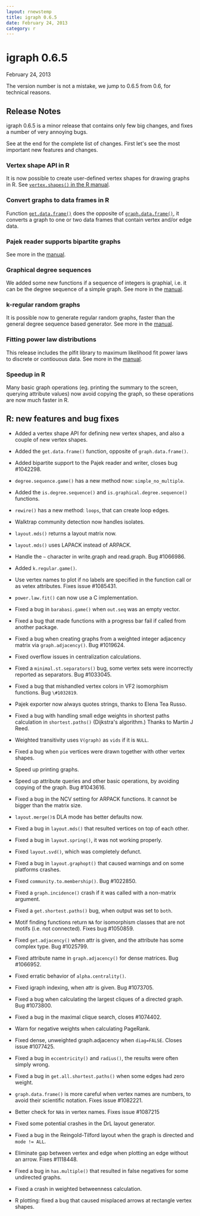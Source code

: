 ```yaml
---
layout: rnewstemp
title: igraph 0.6.5
date: February 24, 2013
category: r
---
```


igraph 0.6.5
============

February 24, 2013

The version number is not a mistake, we jump to 0.6.5 from 0.6, 
for technical reasons.

Release Notes
-------------

igraph 0.6.5 is a minor release that contains only few big changes,
and fixes a number of very annoying bugs. 

See at the end for the complete list of changes. First let's see
the most important new features and changes. 

<!--more-->

### Vertex shape API in R

It is now possible to create user-defined vertex shapes for drawing 
graphs in R. See <a href="doc-0.6.5/R/igraph.vertex.shapes.html">
    `vertex.shapes()` in the R manual</a>. 

### Convert graphs to data frames in R

Function <a href="doc-0.6.5/R/graph.data.frame.html">`get.data.frame()`</a> 
does the opposite of <a href="doc-0.6.5/R/graph.data.frame.html">
    `graph.data.frame()`</a>, it converts a graph to one or two data frames
that contain vertex and/or edge data.

### Pajek reader supports bipartite graphs

See more in the <a href="doc-0.6.5/R/read.graph.html">manual</a>. 

### Graphical degree sequences

We added some new functions if a sequence of integers is graphial, i.e. it 
can be the degree sequence of a simple graph. See more in
the <a href="doc-0.6.5/R/is.degree.sequence.html">manual</a>.

### k-regular random graphs

It is possible now to generate regular random graphs, faster than 
the general degree sequence based generator. See more in
the <a href="doc-0.6.5/R/k.regular.game.html">manual</a>.

### Fitting power law distributions

This release includes the plfit library to maximum likelihood fit 
power laws to discrete or contiouous data. See more in
the <a href="doc-0.6.5/R/power.law.fit.html">manual</a>.

###  Speedup in R

Many basic graph operations (eg. printing the summary to the screen,
querying attribute values) now avoid copying the graph, so these
operations are now much faster in R.


R: new features and bug fixes
-----------------------------

- Added a vertex shape API for defining new vertex shapes, and also 
  a couple of new vertex shapes.
- Added the `get.data.frame()` function, opposite of `graph.data.frame()`.
- Added bipartite support to the Pajek reader and writer, closes bug
  \#1042298.
- `degree.sequence.game()` has a new method now: `simple_no_multiple`.
- Added the `is.degree.sequence()` and `is.graphical.degree.sequence()`
  functions.
- `rewire()` has a new method: `loops`, that can create loop edges.
- Walktrap community detection now handles isolates.
- `layout.mds()` returns a layout matrix now.
- `layout.mds()` uses LAPACK instead of ARPACK.
- Handle the `~` character in write.graph and read.graph. Bug
  \#1066986.
- Added `k.regular.game()`.
- Use vertex names to plot if no labels are specified in the function
  call or as vetex attributes. Fixes issue \#1085431.
- `power.law.fit()` can now use a C implementation.

- Fixed a bug in `barabasi.game()` when `out.seq` was an empty vector.
- Fixed a bug that made functions with a progress bar fail if called 
  from another package.
- Fixed a bug when creating graphs from a weighted integer adjacency 
  matrix via `graph.adjacency()`. Bug \#1019624.
- Fixed overflow issues in centralization calculations.
- Fixed a `minimal.st.separators()` bug, some vertex sets were incorrectly
  reported as separators. Bug \#1033045.
- Fixed a bug that mishandled vertex colors in VF2 isomorphism
  functions. Bug `\#1032819`.
- Pajek exporter now always quotes strings, thanks to Elena Tea Russo.
- Fixed a bug with handling small edge weights in shortest paths 
  calculation in `shortest.paths()` (Dijkstra's algorithm.) Thanks to 
  Martin J Reed.
- Weighted transitivity uses `V(graph)` as `vids` if it is `NULL`.
- Fixed a bug when `pie` vertices were drawn together with other 
  vertex shapes.
- Speed up printing graphs.
- Speed up attribute queries and other basic operations, by avoiding 
  copying of the graph. Bug \#1043616.
- Fixed a bug in the NCV setting for ARPACK functions. It cannot be
  bigger than the matrix size.
- `layout.merge()`s DLA mode has better defaults now.
- Fixed a bug in `layout.mds()` that resulted vertices on top of each
  other.
- Fixed a bug in `layout.spring()`, it was not working properly.
- Fixed `layout.svd()`, which was completely defunct.
- Fixed a bug in `layout.graphopt()` that caused warnings and on 
  some platforms crashes.
- Fixed `community.to.membership()`. Bug \#1022850.
- Fixed a `graph.incidence()` crash if it was called with a non-matrix
  argument.
- Fixed a `get.shortest.paths()` bug, when output was set to `both`.
- Motif finding functions return `NA` for isomorphism classes that are
  not motifs (i.e. not connected). Fixes bug \#1050859. 
- Fixed `get.adjacency()` when attr is given, and the attribute has some
  complex type. Bug \#1025799. 
- Fixed attribute name in `graph.adjacency()` for dense matrices. Bug
  \#1066952. 
- Fixed erratic behavior of `alpha.centrality()`.
- Fixed igraph indexing, when attr is given. Bug \#1073705.
- Fixed a bug when calculating the largest cliques of a directed
  graph. Bug \#1073800.
- Fixed a bug in the maximal clique search, closes \#1074402.
- Warn for negative weights when calculating PageRank.
- Fixed dense, unweighted graph.adjacency when `diag=FALSE`. Closes
  issue \#1077425. 
- Fixed a bug in `eccentricity()` and `radius()`, the results were often
  simply wrong.
- Fixed a bug in `get.all.shortest.paths()` when some edges had zero weight.
- `graph.data.frame()` is more careful when vertex names are numbers, to
  avoid their scientific notation. Fixes issue \#1082221. 
- Better check for `NA`s in vertex names. Fixes issue \#1087215
- Fixed some potential crashes in the DrL layout generator.
- Fixed a bug in the Reingold-Tilford layout when the graph is
  directed and `mode != ALL`.
- Eliminate gap between vertex and edge when plotting an edge without an arrow.
  Fixes \#1118448.
- Fixed a bug in `has.multiple()` that resulted in false negatives for
  some undirected graphs.
- Fixed a crash in weighted betweenness calculation.
- R plotting: fixed a bug that caused misplaced arrows at rectangle
  vertex shapes.
